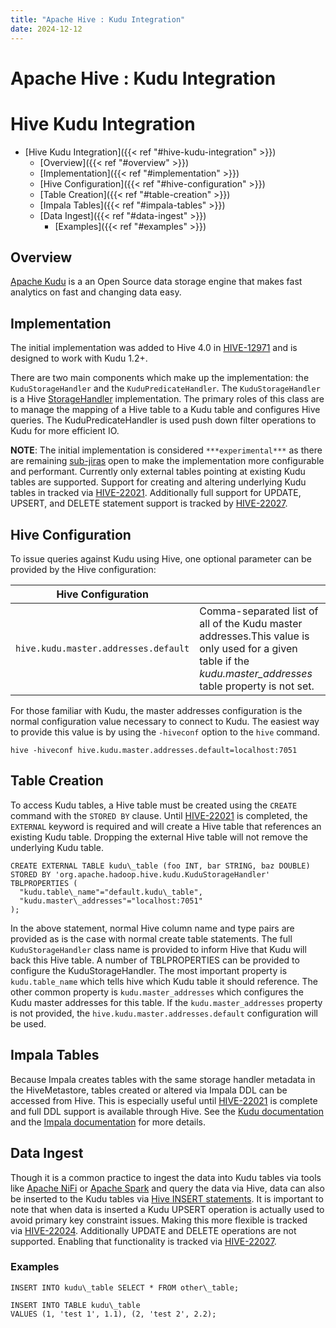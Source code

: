 ```yaml
---
title: "Apache Hive : Kudu Integration"
date: 2024-12-12
---
```


# Apache Hive : Kudu Integration

# Hive Kudu Integration

* [Hive Kudu Integration]({{< ref "#hive-kudu-integration" >}})
	+ [Overview]({{< ref "#overview" >}})
	+ [Implementation]({{< ref "#implementation" >}})
	+ [Hive Configuration]({{< ref "#hive-configuration" >}})
	+ [Table Creation]({{< ref "#table-creation" >}})
	+ [Impala Tables]({{< ref "#impala-tables" >}})
	+ [Data Ingest]({{< ref "#data-ingest" >}})
		- [Examples]({{< ref "#examples" >}})

## Overview

[Apache Kudu](https://kudu.apache.org) is a an Open Source data storage engine that makes fast analytics on fast and changing data easy. 

## Implementation

The initial implementation was added to Hive 4.0 in [HIVE-12971](https://issues.apache.org/jira/browse/HIVE-12971) and is designed to work with Kudu 1.2+.

There are two main components which make up the implementation: the `KuduStorageHandler` and the `KuduPredicateHandler`. The `KuduStorageHandler` is a Hive [StorageHandler](https://cwiki.apache.org/confluence/display/Hive/StorageHandlers) implementation. The primary roles of this class are to manage the mapping of a Hive table to a Kudu table and configures Hive queries. The KuduPredicateHandler is used push down filter operations to Kudu for more efficient IO.

**NOTE**: The initial implementation is considered `***experimental***` as there are remaining [sub-jiras](https://issues.apache.org/jira/browse/HIVE-12971) open to make the implementation more configurable and performant. Currently only external tables pointing at existing Kudu tables are supported. Support for creating and altering underlying Kudu tables in tracked via [HIVE-22021](https://issues.apache.org/jira/browse/HIVE-22021). Additionally full support for UPDATE, UPSERT, and DELETE statement support is tracked by [HIVE-22027](https://issues.apache.org/jira/browse/HIVE-22027).

## Hive Configuration

To issue queries against Kudu using Hive, one optional parameter can be provided by the Hive configuration:

| Hive Configuration |  |
| --- | --- |
| ``` hive.kudu.master.addresses.default ``` | Comma-separated list of all of the Kudu master addresses.This value is only used for a given table if the *kudu.master\_addresses* table property is not set. |

  

For those familiar with Kudu, the master addresses configuration is the normal configuration value necessary to connect to Kudu. The easiest way to provide this value is by using the `-hiveconf` option to the `hive` command. 

```
hive -hiveconf hive.kudu.master.addresses.default=localhost:7051
```

## Table Creation

To access Kudu tables, a Hive table must be created using the `CREATE` command with the `STORED BY` clause. Until [HIVE-22021](https://issues.apache.org/jira/browse/HIVE-22021) is completed, the `EXTERNAL` keyword is required and will create a Hive table that references an existing Kudu table. Dropping the external Hive table will not remove the underlying Kudu table.

```
CREATE EXTERNAL TABLE kudu\_table (foo INT, bar STRING, baz DOUBLE)
STORED BY 'org.apache.hadoop.hive.kudu.KuduStorageHandler'
TBLPROPERTIES (
  "kudu.table\_name"="default.kudu\_table", 
  "kudu.master\_addresses"="localhost:7051"
);
```

In the above statement, normal Hive column name and type pairs are provided as is the case with normal create table statements. The full `KuduStorageHandler` class name is provided to inform Hive that Kudu will back this Hive table. A number of TBLPROPERTIES can be provided to configure the KuduStorageHandler. The most important property is `kudu.table_name` which tells hive which Kudu table it should reference. The other common property is `kudu.master_addresses` which configures the Kudu master addresses for this table. If the `kudu.master_addresses` property is not provided, the `hive.kudu.master.addresses.default` configuration will be used. 

## Impala Tables

Because Impala creates tables with the same storage handler metadata in the HiveMetastore, tables created or altered via Impala DDL can be accessed from Hive. This is especially useful until [HIVE-22021](https://issues.apache.org/jira/browse/HIVE-22021) is complete and full DDL support is available through Hive. See the [Kudu documentation](https://kudu.apache.org/docs/kudu_impala_integration.html) and the [Impala documentation](https://impala.apache.org/docs/build/html/topics/impala_kudu.html) for more details.

## Data Ingest

Though it is a common practice to ingest the data into Kudu tables via tools like [Apache NiFi](https://nifi.apache.org/) or [Apache Spark](https://spark.apache.org/) and query the data via Hive, data can also be inserted to the Kudu tables via [Hive INSERT statements](https://cwiki.apache.org/confluence/display/Hive/LanguageManual+DML#LanguageManualDML-InsertingdataintoHiveTablesfromqueries). It is important to note that when data is inserted a Kudu UPSERT operation is actually used to avoid primary key constraint issues. Making this more flexible is tracked via [HIVE-22024](https://issues.apache.org/jira/browse/HIVE-22024). Additionally UPDATE and DELETE operations are not supported. Enabling that functionality is tracked via [HIVE-22027](https://issues.apache.org/jira/browse/HIVE-22027).

### Examples

```
INSERT INTO kudu\_table SELECT * FROM other\_table;

INSERT INTO TABLE kudu\_table
VALUES (1, 'test 1', 1.1), (2, 'test 2', 2.2);
```

  

  

  

 

 

